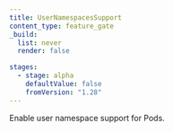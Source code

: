 ```yaml
---
title: UserNamespacesSupport
content_type: feature_gate
_build:
  list: never
  render: false

stages:
  - stage: alpha 
    defaultValue: false
    fromVersion: "1.28"
---
```

Enable user namespace support for Pods.

